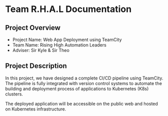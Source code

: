 # Team R.H.A.L Documentation

## Project Overview

* Project Name: Web App Deployment using TeamCity
* Team Name: Rising High Automation Leaders
* Adviser: Sir Kyle & Sir Theo

## Project Description
  In this project, we have designed a complete CI/CD pipeline using TeamCity. The pipeline is fully integrated with version control systems to automate the building and deployment process of applications to Kubernetes (K8s) clusters.

  The deployed application will be accessible on the public web and hosted on Kubernetes infrastructure.
